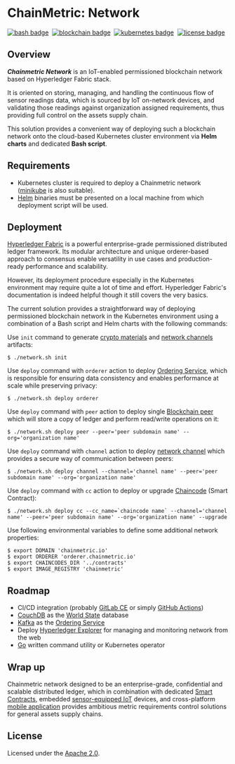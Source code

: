 # ChainMetric: Network

[![bash badge]][bash url]&nbsp;
[![blockchain badge]][hyperledger fabric url]&nbsp;
[![kubernetes badge]][kubernetes url]&nbsp;
[![license badge]][license url]

## Overview
_**Chainmetric Network**_ is an IoT-enabled permissioned blockchain network based on Hyperledger Fabric stack. 

It is oriented on storing, managing, and handling the continuous flow of sensor readings data, which is sourced by IoT on-network devices, and validating those readings against organization assigned requirements, thus providing full control on the assets supply chain.

This solution provides a convenient way of deploying such a blockchain network onto the cloud-based Kubernetes cluster environment via **Helm charts** and dedicated **Bash script**.

## Requirements

- Kubernetes cluster is required to deploy a Chainmetric network ([minikube][minikube] is also suitable).
- [Helm][helm] binaries must be presented on a local machine from which deployment script will be used.

## Deployment

[Hyperledger Fabric][hyperledger fabric url] is a powerful enterprise-grade permissioned distributed ledger framework. Its modular architecture and unique orderer-based approach to consensus enable versatility in use cases and production-ready performance and scalability.

However, its deployment procedure especially in the Kubernetes environment may require quite a lot of time and effort. Hyperledger Fabric's documentation is indeed helpful though it still covers the very basics. 

The current solution provides a straightforward way of deploying permissioned blockchain network in the Kubernetes environment using a combination of a Bash script and Helm charts with the following commands:

Use `init` command to generate [crypto materials][crypto material] and [network channels][network channel] artifacts:

```
$ ./network.sh init
```

Use `deploy` command with `orderer` action to deploy [Ordering Service][orderer service], which is responsible for ensuring data consistency and enables performance at scale while preserving privacy:
```
$ ./network.sh deploy orderer
```

Use `deploy` command with `peer` action to deploy single [Blockchain peer][blockchain peer] which will store a copy of ledger and perform read/write operations on it:
```
$ ./network.sh deploy peer --peer='peer subdomain name' --org='organization name'
```

Use `deploy` command with `channel` action to deploy [network channel][network channel] which provides a secure way of communication between peers:
```
$ ./network.sh deploy channel --channel='channel name' --peer='peer subdomain name' --org='organization name'
```

Use `deploy` command with `cc` action to deploy or upgrade [Chaincode][chaincode] (Smart Contract):
```
$ ./network.sh deploy cc --cc_name=`chaincode name` --channel='channel name' --peer='peer subdomain name' --org='organization name' --upgrade
```

Use following environmental variables to define some additional network properties:
```
$ export DOMAIN 'chainmetric.io'
$ export ORDERER 'orderer.chainmetric.io'
$ export CHAINCODES_DIR '../contracts'
$ export IMAGE_REGISTRY 'chainmetric'
```

## Roadmap

- CI/CD integration (probably [GitLab CE][gitlab ci] or simply [GitHub Actions][github actions])
- [CouchDB][couchdb] as the [World State][world state] database
- [Kafka][kafka] as the [Ordering Service][orderer service]
- Deploy [Hyperledger Explorer][hyperledger explorer] for managing and monitoring network from the web
- [Go][golang] written command utility or Kubernetes operator

## Wrap up

Chainmetric network designed to be an enterprise-grade, confidential and scalable distributed ledger, which in combination with dedicated [Smart Contracts][chainmetric contracts repo], embedded [sensor-equipped IoT][chainmetric sensorsys repo] devices, and cross-platform [mobile application][chainmetric app repo] provides ambitious metric requirements control solutions for general assets supply chains.

## License

Licensed under the [Apache 2.0][license file].



[bash badge]: https://img.shields.io/badge/Code-Bash-informational?style=flat&logo=gnu%20bash&logoColor=white&color=9DDE66
[blockchain badge]: https://img.shields.io/badge/Blockchain-Hyperledger%20Fabric-informational?style=flat&logo=hyperledger&logoColor=white&labelColor=0A1F1F&color=teal
[kubernetes badge]: https://img.shields.io/badge/Infrastructure-Kubernetes-informational?style=flat&logo=kubernetes&logoColor=white&color=316DE6
[license badge]: https://img.shields.io/badge/License-Apache%202.0-informational?style=flat&color=blue

[bash url]: https://www.gnu.org/software/bash
[hyperledger fabric url]: https://www.hyperledger.org/use/fabric
[kubernetes url]: https://kubernetes.io
[license url]: https://www.apache.org/licenses/LICENSE-2.0


[minikube]:  https://minikube.sigs.k8s.io/docs/
[helm]: https://helm.sh/

[crypto material]: https://hyperledger-fabric.readthedocs.io/en/release-2.2/identity/identity.html#digital-certificates
[network channel]: https://hyperledger-fabric.readthedocs.io/en/release-2.2/glossary.html#channel
[orderer service]: https://hyperledger-fabric.readthedocs.io/en/release-2.2/glossary.html#ordering-service
[blockchain peer]: https://hyperledger-fabric.readthedocs.io/en/release-2.2/glossary.html#peer
[chaincode]: https://hyperledger-fabric.readthedocs.io/en/release-2.2/glossary.html#smart-contract
[world state]: https://hyperledger-fabric.readthedocs.io/en/release-2.2/glossary.html#world-state
[couchdb]: https://hyperledger-fabric.readthedocs.io/en/release-2.2/couchdb_as_state_database.html
[kafka]: https://hyperledger-fabric.readthedocs.io/en/release-2.2/kafka.html
[golang]: https://github.com/golang/go
[gitlab ci]: https://about.gitlab.com/stages-devops-lifecycle/
[github actions]: https://github.com/features/actions
[hyperledger explorer]: https://www.hyperledger.org/use/explorer

[chainmetric contracts repo]: https://github.com/timoth-y/chainmetric-contracts
[chainmetric sensorsys repo]: https://github.com/timoth-y/chainmetric-network
[chainmetric app repo]: https://github.com/timoth-y/chainmetric-app

[license file]: https://github.com/timoth-y/chainmetric-network/blob/main/LICENSE
